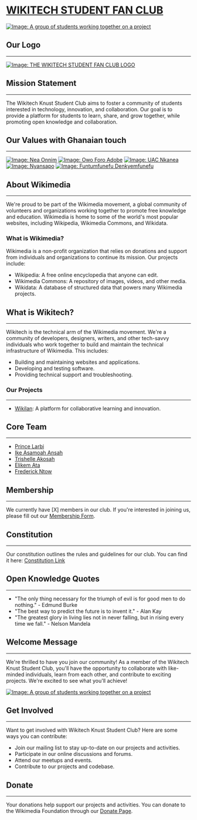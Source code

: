 
# [WIKITECH STUDENT FAN CLUB](https://wikitech-student-fan-club-knust.github.io/handbook-24/)

[![Image: A group of students working together on a project](https://upload.wikimedia.org/wikipedia/commons/2/2a/Wikimedia-foundation-brand-postcard-front.png)](https://upload.wikimedia.org/wikipedia/commons/thumb/f/fb/Wikitech-knust-logo.png/640px-Wikitech-knust-logo.png)

## Our Logo
-----------

[![Image: THE WIKITECH STUDENT FAN CLUB LOGO](https://upload.wikimedia.org/wikipedia/commons/thumb/f/fb/Wikitech-knust-logo.png/640px-Wikitech-knust-logo.png)]()

## Mission Statement
-------------------

The Wikitech Knust Student Club aims to foster a community of students interested in technology, innovation, and collaboration. Our goal is to provide a platform for students to learn, share, and grow together, while promoting open knowledge and collaboration.

## Our Values with Ghanaian touch
-------------
[![Image: Nea Onnim](https://www.adinkrasymbols.org/adinkra/nea-onnim-medium.png)](https://www.adinkrasymbols.org/symbols/nea-onnim/)
[![Image: Owo Foro Adobe](https://www.adinkrasymbols.org/adinkra/owo-foro-adobe-medium.png)](https://www.adinkrasymbols.org/symbols/owo-foro-adobe/)
[![Image: UAC Nkanea](https://www.adinkrasymbols.org/adinkra/uac-nkanea-medium.png)](https://www.adinkrasymbols.org/symbols/uac-nkanea/)
[![Image: Nyansapo](https://www.adinkrasymbols.org/adinkra/nyansapo-medium.png)](https://www.adinkrasymbols.org/symbols/nyansapo/)
[![Image: Funtumfunefu Denkyemfunefu](https://www.adinkrasymbols.org/adinkra/funtumfunefu-denkyemfunefu-medium.png)](https://www.adinkrasymbols.org/symbols/funtumfunefu-denkyemfunefu/)


## About Wikimedia
-------------------

We're proud to be part of the Wikimedia movement, a global community of volunteers and organizations working together to promote free knowledge and education. Wikimedia is home to some of the world's most popular websites, including Wikipedia, Wikimedia Commons, and Wikidata.

### What is Wikimedia?

Wikimedia is a non-profit organization that relies on donations and support from individuals and organizations to continue its mission. Our projects include:

* Wikipedia: A free online encyclopedia that anyone can edit.
* Wikimedia Commons: A repository of images, videos, and other media.
* Wikidata: A database of structured data that powers many Wikimedia projects.

## What is Wikitech?
-------------------

Wikitech is the technical arm of the Wikimedia movement. We're a community of developers, designers, writers, and other tech-savvy individuals who work together to build and maintain the technical infrastructure of Wikimedia. This includes:

* Building and maintaining websites and applications.
* Developing and testing software.
* Providing technical support and troubleshooting.

### Our Projects
----------------

* [Wikilan](https://]): A platform for collaborative learning and innovation.

## Core Team
--------------

* [Prince Larbi](https://meta.wikimedia.org/wiki/User:Pnlarbi)
* [Ike Asamoah Ansah](https://meta.wikimedia.org/wiki/User:Ikeasamoahansah)
* [Trishelle Akosah](https://meta.wikimedia.org/wiki/User:Trishmapak)
* [Elikem Ata](https://meta.wikimedia.org/wiki/User:A.elikem)
* [Frederick Ntow](https://meta.m.wikimedia.org/wiki/User:Ntowfk)

## Membership
-------------

We currently have [X] members in our club. If you're interested in joining us, please fill out our [Membership Form](https://docs.google.com/forms/d/1v0PCUlhd8WFudUg6v__Th002oqIYQS_MZ1c6IcrK_b4/edit]).

## Constitution
--------------

Our constitution outlines the rules and guidelines for our club. You can find it here: [Constitution Link](https://docs.google.com/document/d/1oNbuwDqGRoGMrH4cLyfDTFMsHL_b2IocFJllbl5oUnA/edit?usp=sharing)

## Open Knowledge Quotes
------------------------

* "The only thing necessary for the triumph of evil is for good men to do nothing." - Edmund Burke
* "The best way to predict the future is to invent it." - Alan Kay
* "The greatest glory in living lies not in never falling, but in rising every time we fall." - Nelson Mandela

## Welcome Message
-------------------

We're thrilled to have you join our community! As a member of the Wikitech Knust Student Club, you'll have the opportunity to collaborate with like-minded individuals, learn from each other, and contribute to exciting projects. We're excited to see what you'll achieve!

[![Image: A group of students working together on a project](https://upload.wikimedia.org/wikipedia/commons/1/12/Wikimedia_Hackathon_Prague_2019_-_2019-05-18_-_Group_Picture_-_cropped.jpg)](https://upload.wikimedia.org/wikipedia/commons/thumb/f/fb/Wikitech-knust-logo.png/640px-Wikitech-knust-logo.png)

## Get Involved
----------------

Want to get involved with Wikitech Knust Student Club? Here are some ways you can contribute:

* Join our mailing list to stay up-to-date on our projects and activities.
* Participate in our online discussions and forums.
* Attend our meetups and events.
* Contribute to our projects and codebase.

## Donate
---------

Your donations help support our projects and activities. You can donate to the Wikimedia Foundation through our [Donate Page](https://donate.wikimedia.org/w/index.php?title=Special:LandingPage&country=GH&uselang=en&utm_medium=wmfSite&utm_source=0&utm_campaign=navButton).

